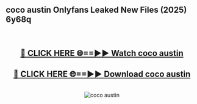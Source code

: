 <h2>coco austin Onlyfans Leaked New Files (2025) 6y68q</h2>
<br>
<div align="center">
<h2><a href="https://mediafiles.top/coco_austin&ref=git" rel="nofollow">🔴 CLICK HERE 🌐==►► Watch coco austin</a></h2>
<h2><a href="https://mediafiles.top/coco_austin&ref=git" rel="nofollow">🔴 CLICK HERE 🌐==►► Download coco austin</a></h2>
<br>
<a href="https://mediafiles.top/coco_austin&ref=git" rel="nofollow" data-target="animated-image.originalLink"><img src="https://i.ibb.co.com/xMMVF88/686577567.gif" alt="coco austin" style="max-width: 100%; display: inline-block;" data-target="animated-image.originalImage"></a>
</div>
<br>
<br>